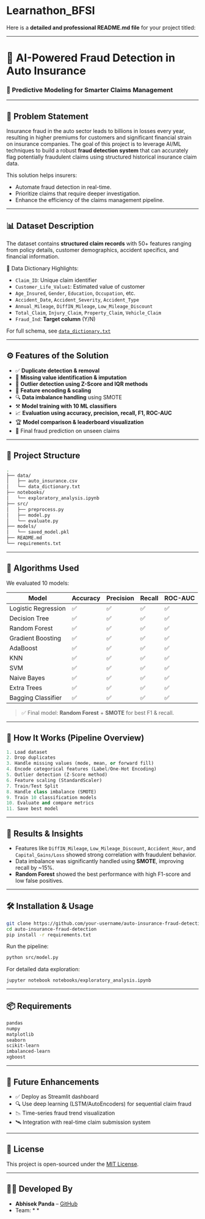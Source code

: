 # Learnathon_BFSI

Here is a **detailed and professional README.md file** for your project titled:

---

# 🚗 AI-Powered Fraud Detection in Auto Insurance

### 🧠 Predictive Modeling for Smarter Claims Management

---

## 📌 Problem Statement

Insurance fraud in the auto sector leads to billions in losses every year, resulting in higher premiums for customers and significant financial strain on insurance companies. The goal of this project is to leverage AI/ML techniques to build a robust **fraud detection system** that can accurately flag potentially fraudulent claims using structured historical insurance claim data.

This solution helps insurers:

* Automate fraud detection in real-time.
* Prioritize claims that require deeper investigation.
* Enhance the efficiency of the claims management pipeline.

---

## 📊 Dataset Description

The dataset contains **structured claim records** with 50+ features ranging from policy details, customer demographics, accident specifics, and financial information.

📁 Data Dictionary Highlights:

* `Claim_ID`: Unique claim identifier
* `Customer_Life_Value1`: Estimated value of customer
* `Age_Insured`, `Gender`, `Education`, `Occupation`, etc.
* `Accident_Date`, `Accident_Severity`, `Accident_Type`
* `Annual_Mileage`, `DiffIN_Mileage`, `Low_Mileage_Discount`
* `Total_Claim`, `Injury_Claim`, `Property_Claim`, `Vehicle_Claim`
* `Fraud_Ind`: **Target column** (Y/N)

For full schema, see [`data_dictionary.txt`](./data_dictionary.txt)

---

## ⚙️ Features of the Solution

* ✅ **Duplicate detection & removal**
* 🧩 **Missing value identification & imputation**
* 🚨 **Outlier detection using Z-Score and IQR methods**
* 🧠 **Feature encoding & scaling**
* 🔍 **Data imbalance handling** using SMOTE
* ⚒️ **Model training with 10 ML classifiers**
* 📈 **Evaluation using accuracy, precision, recall, F1, ROC-AUC**
* 🏆 **Model comparison & leaderboard visualization**
* 🎯 Final fraud prediction on unseen claims

---

## 📂 Project Structure

```bash
.
├── data/
│   ├── auto_insurance.csv
│   └── data_dictionary.txt
├── notebooks/
│   └── exploratory_analysis.ipynb
├── src/
│   ├── preprocess.py
│   ├── model.py
│   └── evaluate.py
├── models/
│   └── saved_model.pkl
├── README.md
└── requirements.txt
```

---

## 🧪 Algorithms Used

We evaluated 10 models:

| Model               | Accuracy | Precision | Recall | ROC-AUC |
| ------------------- | -------- | --------- | ------ | ------- |
| Logistic Regression | ✅        | ✅         | ✅      | ✅       |
| Decision Tree       | ✅        | ✅         | ✅      | ✅       |
| Random Forest       | ✅        | ✅         | ✅      | ✅       |
| Gradient Boosting   | ✅        | ✅         | ✅      | ✅       |
| AdaBoost            | ✅        | ✅         | ✅      | ✅       |
| KNN                 | ✅        | ✅         | ✅      | ✅       |
| SVM                 | ✅        | ✅         | ✅      | ✅       |
| Naive Bayes         | ✅        | ✅         | ✅      | ✅       |
| Extra Trees         | ✅        | ✅         | ✅      | ✅       |
| Bagging Classifier  | ✅        | ✅         | ✅      | ✅       |

> ✅ Final model: **Random Forest** + **SMOTE** for best F1 & recall.

---

## 🧠 How It Works (Pipeline Overview)

```python
1. Load dataset
2. Drop duplicates
3. Handle missing values (mode, mean, or forward fill)
4. Encode categorical features (Label/One-Hot Encoding)
5. Outlier detection (Z-Score method)
6. Feature scaling (StandardScaler)
7. Train/Test Split
8. Handle class imbalance (SMOTE)
9. Train 10 classification models
10. Evaluate and compare metrics
11. Save best model
```

---

## 📌 Results & Insights

* Features like `DiffIN_Mileage`, `Low_Mileage_Discount`, `Accident_Hour`, and `Capital_Gains/Loss` showed strong correlation with fraudulent behavior.
* Data imbalance was significantly handled using **SMOTE**, improving recall by \~15%.
* **Random Forest** showed the best performance with high F1-score and low false positives.

---

## 🛠 Installation & Usage

```bash
git clone https://github.com/your-username/auto-insurance-fraud-detection.git
cd auto-insurance-fraud-detection
pip install -r requirements.txt
```

Run the pipeline:

```bash
python src/model.py
```

For detailed data exploration:

```bash
jupyter notebook notebooks/exploratory_analysis.ipynb
```

---

## 📦 Requirements

```txt
pandas
numpy
matplotlib
seaborn
scikit-learn
imbalanced-learn
xgboost
```

---

## 📌 Future Enhancements

* ✅ Deploy as Streamlit dashboard
* 🔍 Use deep learning (LSTM/AutoEncoders) for sequential claim fraud
* 📉 Time-series fraud trend visualization
* 🛰 Integration with real-time claim submission system

---

## 📜 License

This project is open-sourced under the [MIT License](LICENSE).

---

## 👨‍💻 Developed By

* **Abhisek Panda** – [GitHub](https://github.com/abhisek2004)
* Team: *  *

